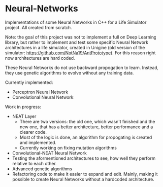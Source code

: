 # Neural-Networks

Implementations of some Neural Networks in C++ for a Life Simulator project. All created from scratch.

Note: the goal of this project was not to implement a full on Deep Learning library, but rather to implement and test some specific Neural Network architectures in a life simulator, created in Unigine 
(old version of the simulator: https://github.com/NotNa19/AntPrototype). For this reason right now architectures are hard coded. 

These Neural Networks do not use backward propogation to learn. Instead, they use genetic algorithms to evolve without any training data.

Currently implemented:
- Perceptron Neural Network
- Convolutional Neural Network

Work in progress: 
- NEAT Layer
  - There are two versions: the old one, which wasn't finished and the new one, that has a better architecture, better performance and a clearer code.
  - Most of the logic is done, an algorithm for propogating is created and implemented.
  - Currently working on fixing mutation algorithms
- Convolutional-NEAT Neural Network
- Testing the aformentioned architectures to see, how well they perform relative to each other.
- Advanced genetic algorithms
- Refactoring code to make it easier to expand and edit. Mainly, making it possible to create Neural Networks without a hardcoded architecture.

